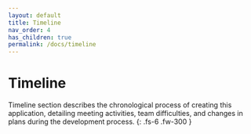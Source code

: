 ```yaml
---
layout: default
title: Timeline
nav_order: 4
has_children: true
permalink: /docs/timeline
---
```


# Timeline

Timeline section describes the chronological process of creating this application, detailing meeting activities, team difficulties, and changes in plans during the development process.
{: .fs-6 .fw-300 }

